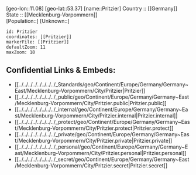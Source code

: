 ﻿---
location: [53.37,11.08] 
mapzoom: [7,12] 
mapmarker: city 
type: City
tags:
- geo/City


SpocWebEntityId: 33527
isDeleted: false
confidential: public

---
[geo-lon::11.08] 
[geo-lat::53.37] 
[name::Pritzier] 
Country :: [[Germany]]  
State :: [[Mecklenburg-Vorpommern]]  
[Population::] 
[Unknown::] 


```leaflet
id: Pritzier
coordinates: [[Pritzier]] 
markerFile: [[Pritzier]] 
defaultZoom: 11 
maxZoom: 18
```


## Confidential Links & Embeds: 
- [[../../../../../../../../_Standards/geo/Continent/Europe/Germany/Germany~East/Mecklenburg-Vorpommern/City/Pritzier|Pritzier]] 
- [[../../../../../../../../_public/geo/Continent/Europe/Germany/Germany~East/Mecklenburg-Vorpommern/City/Pritzier.public|Pritzier.public]] 
- [[../../../../../../../../_internal/geo/Continent/Europe/Germany/Germany~East/Mecklenburg-Vorpommern/City/Pritzier.internal|Pritzier.internal]] 
- [[../../../../../../../../_protect/geo/Continent/Europe/Germany/Germany~East/Mecklenburg-Vorpommern/City/Pritzier.protect|Pritzier.protect]] 
- [[../../../../../../../../_private/geo/Continent/Europe/Germany/Germany~East/Mecklenburg-Vorpommern/City/Pritzier.private|Pritzier.private]] 
- [[../../../../../../../../_personal/geo/Continent/Europe/Germany/Germany~East/Mecklenburg-Vorpommern/City/Pritzier.personal|Pritzier.personal]] 
- [[../../../../../../../../_secret/geo/Continent/Europe/Germany/Germany~East/Mecklenburg-Vorpommern/City/Pritzier.secret|Pritzier.secret]] 
